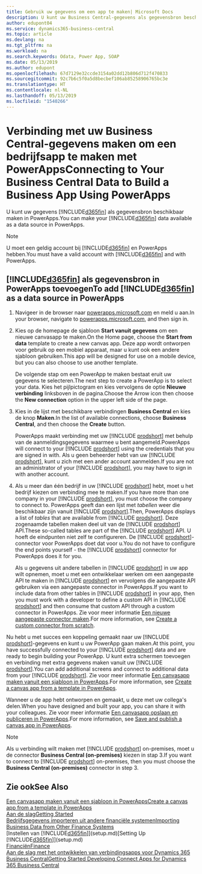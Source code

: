 ```yaml
---
title: Gebruik uw gegevens om een app te maken| Microsoft Docs
description: U kunt uw Business Central-gegevens als gegevensbron beschikbaar maken en een OData-URL van uw webservices opgeven om een bedrijfsapp te maken met PowerApps.
author: edupont04
ms.service: dynamics365-business-central
ms.topic: article
ms.devlang: na
ms.tgt_pltfrm: na
ms.workload: na
ms.search.keywords: Odata, Power App, SOAP
ms.date: 05/13/2019
ms.author: edupont
ms.openlocfilehash: 67d7129e32ccde3154a02dd12b806d712f470833
ms.sourcegitcommit: 92c7b6c5f0a5d8becbef106ab85258906765bc3e
ms.translationtype: HT
ms.contentlocale: nl-NL
ms.lasthandoff: 05/13/2019
ms.locfileid: "1540266"
---
```

# <a name="connecting-to-your-business-central-data-to-build-a-business-app-using-powerapps"></a><span data-ttu-id="83651-103">Verbinding met uw Business Central-gegevens maken om een bedrijfsapp te maken met PowerApps</span><span class="sxs-lookup"><span data-stu-id="83651-103">Connecting to Your Business Central Data to Build a Business App Using PowerApps</span></span>
<span data-ttu-id="83651-104">U kunt uw gegevens [!INCLUDE[d365fin](includes/d365fin_md.md)] als gegevensbron beschikbaar maken in PowerApps.</span><span class="sxs-lookup"><span data-stu-id="83651-104">You can make your [!INCLUDE[d365fin](includes/d365fin_md.md)] data available as a data source in PowerApps.</span></span>  

> [!NOTE]  
>   <span data-ttu-id="83651-105">U moet een geldig account bij [!INCLUDE[d365fin](includes/d365fin_md.md)] en PowerApps hebben.</span><span class="sxs-lookup"><span data-stu-id="83651-105">You must have a valid account with [!INCLUDE[d365fin](includes/d365fin_md.md)] and with PowerApps.</span></span>  

## <a name="to-add-included365finincludesd365finmdmd-as-a-data-source-in-powerapps"></a><span data-ttu-id="83651-106">[!INCLUDE[d365fin](includes/d365fin_md.md)] als gegevensbron in PowerApps toevoegen</span><span class="sxs-lookup"><span data-stu-id="83651-106">To add [!INCLUDE[d365fin](includes/d365fin_md.md)] as a data source in PowerApps</span></span>
1. <span data-ttu-id="83651-107">Navigeer in de browser naar [powerapps.microsoft.com](https://powerapps.microsoft.com/en-us/) en meld u aan.</span><span class="sxs-lookup"><span data-stu-id="83651-107">In your browser, navigate to [powerapps.microsoft.com](https://powerapps.microsoft.com/en-us/), and then sign in.</span></span>
2. <span data-ttu-id="83651-108">Kies op de homepage de sjabloon **Start vanuit gegevens** om een nieuwe canvasapp te maken.</span><span class="sxs-lookup"><span data-stu-id="83651-108">On the Home page, choose the **Start from data** template to create a new canvas app.</span></span> <span data-ttu-id="83651-109">Deze app wordt ontworpen voor gebruik op een mobiel apparaat, maar u kunt ook een andere sjabloon gebruiken.</span><span class="sxs-lookup"><span data-stu-id="83651-109">This app will be designed for use on a mobile device, but you can also choose to use another template.</span></span>

    <span data-ttu-id="83651-110">De volgende stap om een PowerApp te maken bestaat eruit uw gegevens te selecteren.</span><span class="sxs-lookup"><span data-stu-id="83651-110">The next step to create a PowerApp is to select your data.</span></span> <span data-ttu-id="83651-111">Kies het pijlpictogram en kies vervolgens de optie **Nieuwe verbinding** linksboven in de pagina.</span><span class="sxs-lookup"><span data-stu-id="83651-111">Choose the Arrow icon then choose the **New connection** option in the upper left side of the page.</span></span>
3. <span data-ttu-id="83651-112">Kies in de lijst met beschikbare verbindingen **Business Central** en kies de knop **Maken**.</span><span class="sxs-lookup"><span data-stu-id="83651-112">In the list of available connections, choose **Business Central**, and then choose the **Create** button.</span></span>

    <span data-ttu-id="83651-113">PowerApps maakt verbinding met uw [!INCLUDE [prodshort](includes/prodshort.md)] met behulp van de aanmeldingsgegevens waarmee u bent aangemeld.</span><span class="sxs-lookup"><span data-stu-id="83651-113">PowerApps will connect to your [!INCLUDE [prodshort](includes/prodshort.md)] using the credentials that you are signed in with.</span></span> <span data-ttu-id="83651-114">Als u geen beheerder hebt van uw [!INCLUDE [prodshort](includes/prodshort.md)], kunt u zich met een ander account aanmelden.</span><span class="sxs-lookup"><span data-stu-id="83651-114">If you are not an administrator of your [!INCLUDE [prodshort](includes/prodshort.md)], you may have to sign in with another account.</span></span>  

4. <span data-ttu-id="83651-115">Als u meer dan één bedrijf in uw [!INCLUDE [prodshort](includes/prodshort.md)] hebt, moet u het bedrijf kiezen om verbinding mee te maken.</span><span class="sxs-lookup"><span data-stu-id="83651-115">If you have more than one company in your [!INCLUDE [prodshort](includes/prodshort.md)], you must choose the company to connect to.</span></span> <span data-ttu-id="83651-116">PowerApps geeft dan een lijst met *tabellen* weer die beschikbaar zijn vanuit [!INCLUDE [prodshort](includes/prodshort.md)].</span><span class="sxs-lookup"><span data-stu-id="83651-116">Then, PowerApps displays a list of *tables* that are available from [!INCLUDE [prodshort](includes/prodshort.md)].</span></span> <span data-ttu-id="83651-117">Deze zogenaamde tabellen maken deel uit van de [!INCLUDE [prodshort](includes/prodshort.md)] API.</span><span class="sxs-lookup"><span data-stu-id="83651-117">These so-called tables are part of the [!INCLUDE [prodshort](includes/prodshort.md)] API.</span></span> <span data-ttu-id="83651-118">U hoeft de eindpunten niet zelf te configureren. De [!INCLUDE [prodshort](includes/prodshort.md)]-connector voor PowerApps doet dat voor u.</span><span class="sxs-lookup"><span data-stu-id="83651-118">You do not have to configure the end points yourself - the [!INCLUDE [prodshort](includes/prodshort.md)] connector for PowerApps does it for you.</span></span>  

    <span data-ttu-id="83651-119">Als u gegevens uit andere tabellen in [!INCLUDE [prodshort](includes/prodshort.md)] in uw app wilt opnemen, moet u met een ontwikkelaar werken om een aangepaste API te maken in [!INCLUDE [prodshort](includes/prodshort.md)] en vervolgens die aangepaste API gebruiken via een aangepaste connector in PowerApps.</span><span class="sxs-lookup"><span data-stu-id="83651-119">If you want to include data from other tables in [!INCLUDE [prodshort](includes/prodshort.md)] in your app, then you must work with a developer to define a custom API in [!INCLUDE [prodshort](includes/prodshort.md)] and then consume that custom API through a custom connector in PowerApps.</span></span> <span data-ttu-id="83651-120">Zie voor meer informatie [Een nieuwe aangepaste connector maken](/connectors/custom-connectors/define-blank).</span><span class="sxs-lookup"><span data-stu-id="83651-120">For more information, see [Create a custom connector from scratch](/connectors/custom-connectors/define-blank).</span></span>  

<span data-ttu-id="83651-121">Nu hebt u met succes een koppeling gemaakt naar uw [!INCLUDE [prodshort](includes/prodshort.md)]-gegevens en kunt u uw PowerApp gaan maken.</span><span class="sxs-lookup"><span data-stu-id="83651-121">At this point, you have successfully connected to your [!INCLUDE [prodshort](includes/prodshort.md)] data and are ready to begin building your PowerApp.</span></span> <span data-ttu-id="83651-122">U kunt extra schermen toevoegen en verbinding met extra gegevens maken vanuit uw [!INCLUDE [prodshort](includes/prodshort.md)].</span><span class="sxs-lookup"><span data-stu-id="83651-122">You can add additional screens and connect to additional data from your [!INCLUDE [prodshort](includes/prodshort.md)].</span></span> <span data-ttu-id="83651-123">Zie voor meer informatie [Een canvasapp maken vanuit een sjabloon in PowerApps](/powerapps/maker/canvas-apps/get-started-test-drive).</span><span class="sxs-lookup"><span data-stu-id="83651-123">For more information, see [Create a canvas app from a template in PowerApps](/powerapps/maker/canvas-apps/get-started-test-drive).</span></span>  

<span data-ttu-id="83651-124">Wanneer u de app hebt ontworpen en gemaakt, u deze met uw collega's delen.</span><span class="sxs-lookup"><span data-stu-id="83651-124">When you have designed and built your app, you can share it with your colleagues.</span></span> <span data-ttu-id="83651-125">Zie voor meer informatie [Een canvasapp opslaan en publiceren in PowerApps](/powerapps/maker/canvas-apps/save-publish-app).</span><span class="sxs-lookup"><span data-stu-id="83651-125">For more information, see [Save and publish a canvas app in PowerApps](/powerapps/maker/canvas-apps/save-publish-app).</span></span>  

> [!NOTE]
> <span data-ttu-id="83651-126">Als u verbinding wilt maken met [!INCLUDE [prodshort](includes/prodshort.md)] on-premises, moet u de connector **Business Central (on-premises)** kiezen in stap 3.</span><span class="sxs-lookup"><span data-stu-id="83651-126">If you want to connect to [!INCLUDE [prodshort](includes/prodshort.md)] on-premises, then you must choose the **Business Central (on-premises)** connector in step 3.</span></span>  

## <a name="see-also"></a><span data-ttu-id="83651-127">Zie ook</span><span class="sxs-lookup"><span data-stu-id="83651-127">See Also</span></span>

[<span data-ttu-id="83651-128">Een canvasapp maken vanuit een sjabloon in PowerApps</span><span class="sxs-lookup"><span data-stu-id="83651-128">Create a canvas app from a template in PowerApps</span></span>](/powerapps/maker/canvas-apps/get-started-test-drive)  
[<span data-ttu-id="83651-129">Aan de slag</span><span class="sxs-lookup"><span data-stu-id="83651-129">Getting Started</span></span>](product-get-started.md)  
[<span data-ttu-id="83651-130">Bedrijfsgegevens importeren uit andere financiële systemen</span><span class="sxs-lookup"><span data-stu-id="83651-130">Importing Business Data from Other Finance Systems</span></span>](across-import-data-configuration-packages.md)  
<span data-ttu-id="83651-131">[Instellen van [!INCLUDE[d365fin](includes/d365fin_md.md)]](setup.md)</span><span class="sxs-lookup"><span data-stu-id="83651-131">[Setting Up [!INCLUDE[d365fin](includes/d365fin_md.md)]](setup.md)</span></span>  
[<span data-ttu-id="83651-132">Financiën</span><span class="sxs-lookup"><span data-stu-id="83651-132">Finance</span></span>](finance.md)  
[<span data-ttu-id="83651-133">Aan de slag met het ontwikkelen van verbindingsapps voor Dynamics 365 Business Central</span><span class="sxs-lookup"><span data-stu-id="83651-133">Getting Started Developing Connect Apps for Dynamics 365 Business Central</span></span>](/dynamics365/business-central/dev-itpro/developer/devenv-develop-connect-apps)  
